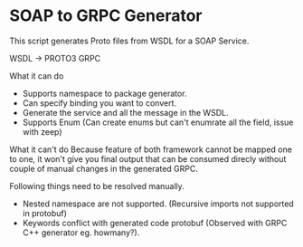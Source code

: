 SOAP to GRPC Generator
==========================

This script generates Proto files from WSDL for a SOAP Service.

WSDL -> PROTO3 GRPC


What it can do
* Supports namespace to package generator.
* Can specify binding you want to convert.
* Generate the service and all the message in the WSDL.
* Supports Enum (Can create enums but can't enumrate all the field, issue with zeep)


What it can't do
Because feature of both framework cannot be mapped one to one, it won't give you final output that can be consumed direcly without couple of manual changes in the generated GRPC.

Following things need to be resolved manually.

* Nested namespace are not supported. (Recursive imports not supported in protobuf)
* Keywords conflict with generated code protobuf (Observed with GRPC C++  generator eg. howmany?).

